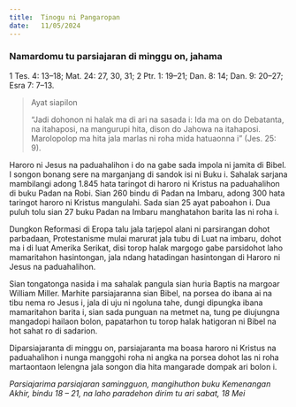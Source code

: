```yaml
---
title:  Tinogu ni Pangaropan
date:   11/05/2024
---
```


### Namardomu tu parsiajaran di minggu on, jahama
1 Tes. 4: 13–18; Mat. 24: 27, 30, 31; 2 Ptr. 1: 19–21; Dan. 8: 14; Dan. 9: 20–27; Esra 7: 7–13.

> <p>Ayat siapilon</p>
> “Jadi dohonon ni halak ma di ari na sasada i: Ida ma on do Debatanta, na itahaposi, na mangurupi hita, dison do Jahowa na itahaposi. Marolopolop ma hita jala marlas ni roha mida hatuaonna i” (Jes. 25: 9).

Haroro ni Jesus na paduahalihon i do na gabe sada impola ni jamita di Bibel. I songon bonang sere na marganjang di sandok isi ni Buku i. Sahalak sarjana mambilangi adong 1.845 hata taringot di haroro ni Kristus na paduahalihon di buku Padan na Robi. Sian 260 bindu di Padan na Imbaru, adong 300 hata taringot haroro ni Kristus mangulahi. Sada sian 25 ayat paboahon i. Dua puluh tolu sian 27 buku Padan na Imbaru manghatahon barita las ni roha i.

Dungkon Reformasi di Eropa talu jala tarjepol alani ni parsirangan dohot parbadaan, Protestanisme mulai marurat jala tubu di Luat na imbaru, dohot ma i di luat Amerika Serikat, disi torop halak margogo gabe parsidohot laho mamaritahon hasintongan, jala ndang hatadingan hasintongan di Haroro ni Jesus na paduahalihon.

Sian tongatonga nasida i ma sahalak pangula sian huria Baptis na margoar William Miller. Marhite parsiajaranna sian Bibel, na porsea do ibana ai na tibu nema ro Jesus i, jala di uju ni ngoluna tahe, dungi dipungka ibana mamaritahon barita i, sian sada punguan na metmet na, tung pe diujungna mangadopi hailaon bolon, papatarhon tu torop halak hatigoran ni Bibel na hot sahat ro di sadarion.

Diparsiajaranta di minggu on, parsiajaranta ma boasa haroro ni Kristus na paduahalihon i nunga manggohi roha ni angka na porsea dohot las ni roha martaontaon lelengna jala songon dia hita mangarade dompak ari bolon i.

_Parsiajarima parsiajaran samingguon, mangihuthon buku Kemenangan Akhir, bindu 18 – 21, na laho paradehon dirim tu ari sabat, 18 Mei_